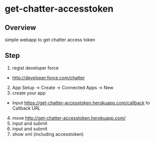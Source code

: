 # get-chatter-accesstoken
## Overview
simple webapp to get chatter access token

## Step
1. regist developer force
 * http://developer.force.com/chatter
2. App Setup -> Create -> Connected Apps -> New
3. create your app
 * Input https://get-chatter-accesstoken.herokuapp.com/callback to Callback URL
4. move http://get-chatter-accesstoken.herokuapp.com/
5. input and submit
6. input and submit
7. show xml (including accesstoken)
